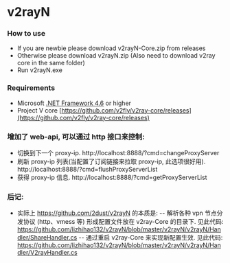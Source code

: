 # v2rayN

### How to use
- If you are newbie please download v2rayN-Core.zip from releases
- Otherwise please download v2rayN.zip (Also need to download v2ray core in the same folder)
- Run v2rayN.exe

### Requirements  
- Microsoft [.NET Framework 4.6](https://docs.microsoft.com/zh-cn/dotnet/framework/install/guide-for-developers) or higher
- Project V core [https://github.com/v2fly/v2ray-core/releases](https://github.com/v2fly/v2ray-core/releases)


### 增加了 web-api, 可以通过 http 接口来控制:
- 切换到下一个 proxy-ip. http://localhost:8888/?cmd=changeProxyServer
- 刷新 proxy-ip 列表(当配置了订阅链接来拉取 proxy-ip, 此选项很好用). http://localhost:8888/?cmd=flushProxyServerList
- 获得 proxy-ip 信息. http://localhost:8888/?cmd=getProxyServerList


### 后记:
- 实际上 https://github.com/2dust/v2rayN 的本质是:
    -- 解析各种 vpn 节点分发协议 (http、vmess 等) 形成配置文件放在 v2ray-Core 的目录下. 见此代码:
        https://github.com/lizhihao132/v2rayN/blob/master/v2rayN/v2rayN/Handler/ShareHandler.cs
    -- 通过重启 v2ray-Core 来实现新配置生效. 见此代码:
        https://github.com/lizhihao132/v2rayN/blob/master/v2rayN/v2rayN/Handler/V2rayHandler.cs